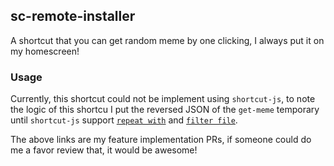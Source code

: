 ## sc-remote-installer

A shortcut that you can get random meme by one clicking, I always put it on my homescreen!

### Usage

Currently, this shortcut could not be implement using `shortcut-js`, to note the logic of this shortcu I put the reversed JSON of the `get-meme` temporary until `shortcut-js` support [`repeat with`](https://github.com/joshfarrant/shortcuts-js/pull/371) and [`filter file`](https://github.com/joshfarrant/shortcuts-js/pull/372).

The above links are my feature implementation PRs, if someone could do me a favor review that, it would be awesome!
